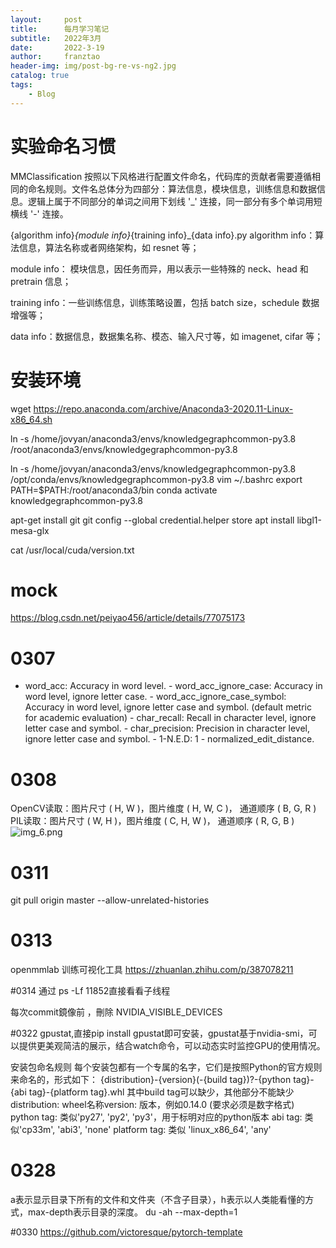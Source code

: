 ```yaml
---
layout:     post
title:      每月学习笔记
subtitle:   2022年3月
date:       2022-3-19
author:     franztao
header-img: img/post-bg-re-vs-ng2.jpg
catalog: true
tags:
    - Blog
---
```


# 实验命名习惯
MMClassification 按照以下风格进行配置文件命名，代码库的贡献者需要遵循相同的命名规则。文件名总体分为四部分：算法信息，模块信息，训练信息和数据信息。逻辑上属于不同部分的单词之间用下划线 '_' 连接，同一部分有多个单词用短横线 '-' 连接。

{algorithm info}_{module info}_{training info}_{data info}.py
algorithm info：算法信息，算法名称或者网络架构，如 resnet 等；

module info： 模块信息，因任务而异，用以表示一些特殊的 neck、head 和 pretrain 信息；

training info：一些训练信息，训练策略设置，包括 batch size，schedule 数据增强等；

data info：数据信息，数据集名称、模态、输入尺寸等，如 imagenet, cifar 等；


# 安装环境
wget https://repo.anaconda.com/archive/Anaconda3-2020.11-Linux-x86_64.sh


ln -s   /home/jovyan/anaconda3/envs/knowledgegraphcommon-py3.8 /root/anaconda3/envs/knowledgegraphcommon-py3.8

ln -s   /home/jovyan/anaconda3/envs/knowledgegraphcommon-py3.8  /opt/conda/envs/knowledgegraphcommon-py3.8
vim ~/.bashrc
export PATH=$PATH:/root/anaconda3/bin
conda activate knowledgegraphcommon-py3.8

apt-get install git
git config --global credential.helper store
apt install libgl1-mesa-glx

cat  /usr/local/cuda/version.txt



# mock 
https://blog.csdn.net/peiyao456/article/details/77075173

# 0307
- word_acc: Accuracy in word level.
            - word_acc_ignore_case: Accuracy in word level, ignore letter case.
            - word_acc_ignore_case_symbol: Accuracy in word level, ignore
                letter case and symbol. (default metric for
                academic evaluation)
            - char_recall: Recall in character level, ignore
                letter case and symbol.
            - char_precision: Precision in character level, ignore
                letter case and symbol.
            - 1-N.E.D: 1 - normalized_edit_distance.

# 0308
OpenCV读取：图片尺寸 ( H, W )，图片维度 ( H, W, C )， 通道顺序 ( B, G, R )
PIL读取：图片尺寸 ( W, H )，图片维度 ( C, H, W )， 通道顺序 ( R, G, B )
![img_6.png](_posts/2022-03-31-monthly_note_202203.md/img_6.png)

# 0311
git pull origin master --allow-unrelated-histories


# 0313
openmmlab  训练可视化工具
https://zhuanlan.zhihu.com/p/387078211

#0314
通过 ps  -Lf 11852直接看看子线程

每次commit鏡像前 ，刪除  NVIDIA_VISIBLE_DEVICES


#0322
gpustat,直接pip install gpustat即可安装，gpustat基于nvidia-smi，可以提供更美观简洁的展示，结合watch命令，可以动态实时监控GPU的使用情况。

安装包命名规则
每个安装包都有一个专属的名字，它们是按照Python的官方规则 来命名的，形式如下：
{distribution}-{version}(-{build tag})?-{python tag}-{abi tag}-{platform tag}.whl
其中build tag可以缺少，其他部分不能缺少
distribution: wheel名称version: 版本，例如0.14.0 (要求必须是数字格式)
python tag: 类似'py27', 'py2', 'py3'，用于标明对应的python版本
abi tag: 类似'cp33m', 'abi3', 'none'
platform tag: 类似 'linux_x86_64', 'any'


# 0328
a表示显示目录下所有的文件和文件夹（不含子目录），h表示以人类能看懂的方式，max-depth表示目录的深度。
du -ah --max-depth=1

#0330
https://github.com/victoresque/pytorch-template